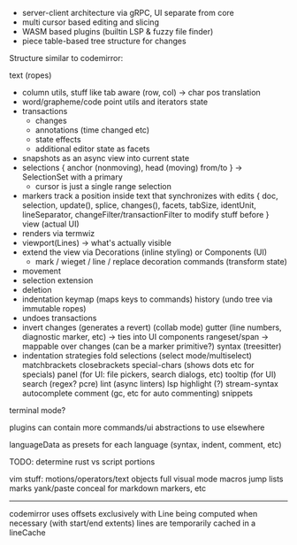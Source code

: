 - server-client architecture via gRPC, UI separate from core
- multi cursor based editing and slicing
- WASM based plugins (builtin LSP & fuzzy file finder)
- piece table-based tree structure for changes


Structure similar to codemirror:

text (ropes)
- column utils, stuff like tab aware (row, col) -> char pos translation
- word/grapheme/code point utils and iterators
state
- transactions
  - changes
  - annotations (time changed etc)
  - state effects
  - additional editor state as facets
- snapshots as an async view into current state
- selections { anchor (nonmoving), head (moving) from/to } -> SelectionSet with a primary
  - cursor is just a single range selection
- markers
  track a position inside text that synchronizes with edits
{ doc, selection, update(), splice, changes(), facets, tabSize, identUnit, lineSeparator, changeFilter/transactionFilter to modify stuff before }
view (actual UI)
- renders via termwiz
- viewport(Lines) -> what's actually visible
- extend the view via Decorations (inline styling) or Components (UI)
    - mark / wieget / line / replace decoration
commands (transform state)
- movement
- selection extension
- deletion
- indentation
keymap (maps keys to commands)
history (undo tree via immutable ropes)
- undoes transactions
- invert changes (generates a revert)
(collab mode)
gutter (line numbers, diagnostic marker, etc) -> ties into UI components
rangeset/span -> mappable over changes (can be a marker primitive?)
syntax (treesitter)
- indentation strategies
fold
selections (select mode/multiselect)
matchbrackets
closebrackets
special-chars (shows dots etc for specials)
panel (for UI: file pickers, search dialogs, etc)
tooltip (for UI)
search (regex? pcre)
lint (async linters)
lsp
highlight (?)
stream-syntax
autocomplete
comment (gc, etc for auto commenting)
snippets

terminal mode?

plugins can contain more commands/ui abstractions to use elsewhere

languageData as presets for each language (syntax, indent, comment, etc)

TODO: determine rust vs script portions

vim stuff:
motions/operators/text objects
full visual mode
macros
jump lists
marks
yank/paste
conceal for markdown markers, etc


---

codemirror uses offsets exclusively with Line being computed when necessary
(with start/end extents)
lines are temporarily cached in a lineCache
